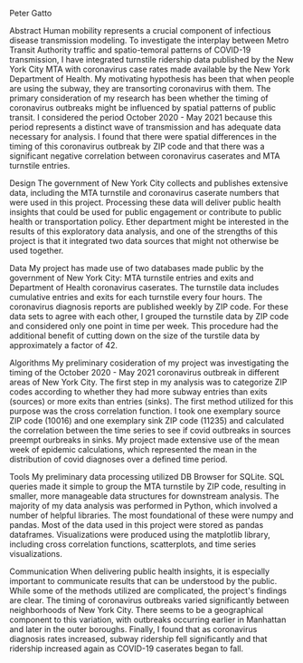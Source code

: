 Peter Gatto

Abstract
Human mobility represents a crucial component of infectious disease transmission modeling. To investigate the interplay between Metro Transit Authority traffic and spatio-temoral patterns of COVID-19 transmission, I have integrated turnstile ridership data published by the New York City MTA with coronavirus case rates made available by the New York Department of Health. My motivating hypothesis has been that when people are using the subway, they are transorting coronavirus with them. The primary consideration of my research has been whether the timing of coronavirus outbreaks might be influenced by spatial patterns of public transit. I considered the period October 2020 - May 2021 because this period represents a distinct wave of transmission and has adequate data necessary for analysis. I found that there were spatial differences in the timing of this coronavirus outbreak by ZIP code and that there was a significant negative correlation between coronavirus caserates and MTA turnstile entries.

Design
The government of New York City collects and publishes extensive data, including the MTA turnstile and coronavirus caserate numbers that were used in this project. Processing these data will deliver public health insights that could be used for public engagement or contribute to public health or transportation policy. Ether department might be interested in the results of this exploratory data analysis, and one of the strengths of this project is that it integrated two data sources that might not otherwise be used together.

Data
My project has made use of two databases made public by the government of New York City: MTA turnstile entries and exits and Department of Health coronavirus caserates. The turnstile data includes cumulative entries and exits for each turnstile every four hours. The coronavirus diagnosis reports are published weekly by ZIP code. For these data sets to agree with each other, I grouped the turnstile data by ZIP code and considered only one point in time per week. This procedure had the additional benefit of cutting down on the size of the turstile data by approximately a factor of 42.

Algorithms
My preliminary cosideration of my project was investigating the timing of the October 2020 - May 2021 coronavirus outbreak in different areas of New York City. The first step in my analysis was to categorize ZIP codes according to whether they had more subway entries than exits (sources) or more exits than entries (sinks). The first method utilized for this purpose was the cross correlation function. I took one exemplary source ZIP code (10016) and one exemplary sink ZIP code (11235) and calculated the correlation between the time series to see if covid outbreaks in sources preempt ourbreaks in sinks. My project made extensive use of the mean week of epidemic calculations, which represented the mean in the distribution of covid diagnoses over a defined time period.

Tools
My preliminary data processing utilized DB Browser for SQLite. SQL queries made it simple to group the MTA turnstile by ZIP code, resulting in smaller, more manageable data structures for downstream analysis. The majority of my data analysis was performed in Python, which involved a number of helpful libraries. The most foundational of these were numpy and pandas. Most of the data used in this project were stored as pandas dataframes. Visualizations were produced using the matplotlib library, including cross correlation functions, scatterplots, and time series visualizations.

Communication
When delivering public health insights, it is especially important to communicate results that can be understood by the public. While some of the methods utilized are complicated, the project's findings are clear. The timing of coronavirus outbreaks varied significantly between neighborhoods of New York City. There seems to be a geographical component to this variation, with outbreaks occurring earlier in Manhattan and later in the outer boroughs. Finally, I found that as coronavirus diagnosis rates increased, subway ridership fell significantly and that ridership increased again as COVID-19 caserates began to fall.